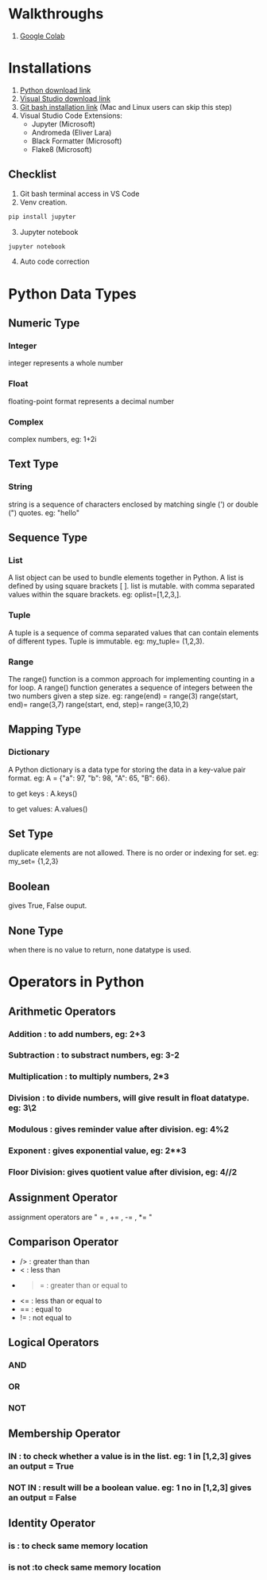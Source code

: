 # Walkthroughs
1. [Google Colab](https://colab.research.google.com/)

# Installations

1. [Python download link](https://www.python.org/downloads/)
2. [Visual Studio download link](https://code.visualstudio.com/download)
3. [Git bash installation link](https://git-scm.com/downloads) (Mac and Linux users can skip this step)
4. Visual Studio Code Extensions:
    - Jupyter (Microsoft)
    - Andromeda (Eliver Lara)
    - Black Formatter (Microsoft)
    - Flake8 (Microsoft)

## Checklist
1. Git bash terminal access in VS Code
2. Venv creation. 
```bash 
pip install jupyter
```
3. Jupyter notebook
```bash
jupyter notebook
```
4. Auto code correction

# Python Data Types
## Numeric Type
### Integer
integer represents a whole number
### Float
floating-point format represents a decimal number
### Complex
complex numbers, eg: 1+2i
## Text Type
### String
string is a sequence of characters enclosed by matching single (') or double (") quotes.
eg: "hello"

## Sequence Type

### List
A list object can be used to bundle elements together in Python. A list is defined by using square brackets [ ]. list is mutable.
 with comma separated values within the square brackets. eg: oplist=[1,2,3,].
 
### Tuple
 A tuple is a sequence of comma separated values that can contain elements of different types. Tuple is immutable. eg: my_tuple= (1,2,3).
 
### Range
 The range() function is a common approach for implementing counting in a for loop. 
 A range() function generates a sequence of integers between the two numbers given a step size.
 eg:  range(end) = range(3)
 range(start, end)= range(3,7)
 range(start, end, step)= range(3,10,2)

## Mapping Type
### Dictionary
A Python dictionary is a data type for storing the data in a key-value pair format.
eg: A = {"a": 97, "b": 98, "A": 65, "B": 66}.

to get keys : A.keys()

to get values: A.values() 
## Set Type
duplicate elements are not allowed. There is no order or indexing for set.
eg: my_set= {1,2,3}

## Boolean
gives True, False ouput.

## None Type
when there is no value to return, none datatype is used.

# Operators in Python

## Arithmetic Operators

### Addition : to add numbers, eg: 2+3

### Subtraction : to substract numbers, eg: 3-2

### Multiplication : to multiply numbers, 2*3

### Division : to divide numbers, will give result in float datatype. eg: 3\2

### Modulous : gives reminder value after division. eg: 4%2

### Exponent : gives exponential value, eg: 2**3

### Floor Division: gives quotient value after division, eg: 4//2

## Assignment Operator
assignment operators are " = , += , -= , *= "

## Comparison Operator
- /> : greater than than
- < : less than
- >= : greater than or equal to
- <= : less than or equal to
- == : equal to
- != : not equal to

## Logical Operators

### AND

### OR

### NOT


## Membership Operator
### IN : to check whether a value is in the list. eg: 1 in [1,2,3] gives an output = True

### NOT IN : result will be a boolean value. eg: 1 no in [1,2,3] gives an output = False

## Identity Operator

### is : to check same memory location
### is not :to check same memory location

